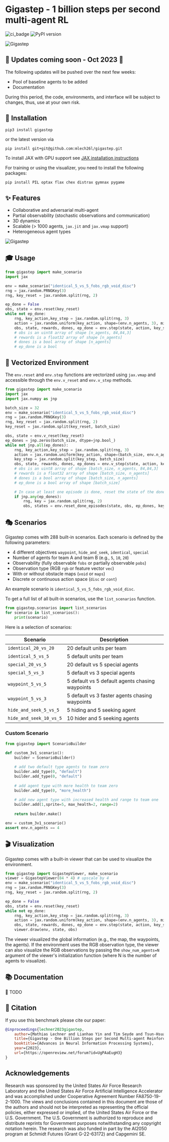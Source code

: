 # Gigastep - 1 billion steps per second multi-agent RL

![ci_badge](https://github.com/mlech26l/gigastep/actions/workflows/python-app.yml/badge.svg) 
![PyPI version](https://img.shields.io/pypi/v/gigastep)

![Gigastep](misc/banner2.webp)  

## 🚧 Updates coming soon - Oct 2023 🚧 

The following updates will be pushed over the next few weeks:

- Pool of baseline agents to be added
- Documentation

During this period, the code, environments, and interface will be subject to changes, thus, use at your own risk.

## 🔽 Installation

```shell
pip3 install gigastep
```
or the latest version via
```shell
pip install git+git@github.com:mlech26l/gigastep.git
```

To install JAX with GPU support see [JAX installation instructions](https://github.com/google/jax#installation)

For training or using the visualizer, you need to install the following packages:

```bash
pip install PIL optax flax chex distrax gymnax pygame
```

## ✨ Features

- Collaborative and adversarial multi-agent  
- Partial observability (stochastic observations and communication)
- 3D dynamics
- Scalable (> 1000 agents, ```jax.jit``` and ```jax.vmap``` support)
- Heterogeneous agent types  

![Gigastep](misc/concat.webp)

## 🎓 Usage

```python
from gigastep import make_scenario
import jax

env = make_scenario("identical_5_vs_5_fobs_rgb_void_disc")
rng = jax.random.PRNGKey(3)
rng, key_reset = jax.random.split(rng, 2)

ep_done = False
obs, state = env.reset(key_reset)
while not ep_done:
    rng, key_action,key_step = jax.random.split(rng, 3)
    action = jax.random.uniform(key_action, shape=(env.n_agents, 3), minval=-1, maxval=1)
    obs, state, rewards, dones, ep_done = env.step(state, action, key_step)
    # obs is an uint8 array of shape [n_agents, 84,84,3]
    # rewards is a float32 array of shape [n_agents]
    # dones is a bool array of shape [n_agents]
    # ep_done is a bool
```


## 🚀 Vectorized Environment 

The ```env.reset``` and ```env.step``` functions are vectorized using ```jax.vmap``` and 
accessible through the ```env.v_reset``` and ```env.v_step``` methods.

```python
from gigastep import make_scenario
import jax
import jax.numpy as jnp

batch_size = 32
env = make_scenario("identical_5_vs_5_fobs_rgb_void_disc")
rng = jax.random.PRNGKey(3)
rng, key_reset = jax.random.split(rng, 2)
key_reset = jax.random.split(key_reset, batch_size)

obs, state = env.v_reset(key_reset)
ep_dones = jnp.zeros(batch_size, dtype=jnp.bool_)
while not jnp.all(ep_dones):
    rng, key_action,key_step = jax.random.split(rng, 3)
    action = jax.random.uniform(key_action, shape=(batch_size, env.n_agents, 3), minval=-1, maxval=1)
    key_step = jax.random.split(key_step, batch_size)
    obs, state, rewards, dones, ep_dones = env.v_step(state, action, key_step)
    # obs is an uint8 array of shape [batch_size, n_agents, 84,84,3]
    # rewards is a float32 array of shape [batch_size, n_agents]
    # dones is a bool array of shape [batch_size, n_agents]
    # ep_done is a bool array of shape [batch_size]

    # In case at least one episode is done, reset the state of the done episodes only
    if jnp.any(ep_dones):
        rng, key = jax.random.split(rng, 2)
        obs, states = env.reset_done_episodes(state, obs, ep_dones, key)
```

## 🎭 Scenarios 

Gigastep comes with 288 built-in scenarios. Each scenario is defined by the following parameters:

- 4 different objectives ```waypoint```, ```hide_and_seek```, ```identical```, ```special```
- Number of agents for team A and team B (e.g., ```5```, ```10```, ```20```)
- Observability (fully observable ```fobs``` or partially observable ```pobs```)
- Observation type (RGB ```rgb``` or feature vector ```vec```)
- With or without obstacle maps (```void``` or ```maps```)
- Discrete or continuous action space (```disc``` or ```cont```)

An example scenario is ```identical_5_vs_5_fobs_rgb_void_disc```.


To get a full list of all built-in scenarios, use the ```list_scenarios``` function.

```python
from gigastep.scenarios import list_scenarios
for scenario in list_scenarios():
    print(scenario)
```

Here is a selection of scenarios:

| Scenario                    | Description                                     |
|-----------------------------|-------------------------------------------------|
| ```identical_20_vs_20```    | 20 default units per team                       |
| ```identical_5_vs_5```      | 5 default units per team                        |
| ```special_20_vs_5```       | 20 default vs 5 special agents                  |
| ```special_5_vs_3```        | 5 default vs 3 special agents                   |
| ```waypoint_5_vs_5```       | 5 default vs 5 default agents chasing waypoints |
| ```waypoint_5_vs_3```       | 5 default vs 3 faster agents chasing waypoints  |
| ```hide_and_seek_5_vs_5```  | 5 hiding and 5 seeking agent                    |
| ```hide_and_seek_10_vs_5``` | 10 hider and 5 seeking agents                   |


### Custom Scenario

```python
from gigastep import ScenarioBuilder

def custom_3v1_scenario():
    builder = ScenarioBuilder()
       
    # add two default type agents to team zero
    builder.add_type(0, "default")
    builder.add_type(0, "default")
    
    # add agent type with more health to team zero
    builder.add_type(0, "more_health")
    
    # add new agent type with increased health and range to team one 
    builder.add(1,sprite=5, max_health=2, range=2)
    
    return builder.make()

env = custom_3v1_scenario()
assert env.n_agents == 4
```

## 🎬 Visualization

Gigastep comes with a built-in viewer that can be used to visualize the environment.

```python
from gigastep import GigastepViewer, make_scenario
viewer = GigastepViewer(84 * 4) # upscale by 4
env = make_scenario("identical_5_vs_5_fobs_rgb_void_disc")
rng = jax.random.PRNGKey(3)
rng, key_reset = jax.random.split(rng, 2)

ep_done = False
obs, state = env.reset(key_reset)
while not ep_done:
    rng, key_action,key_step = jax.random.split(rng, 3)
    action = jax.random.uniform(key_action, shape=(env.n_agents, 3), minval=-1, maxval=1)
    obs, state, rewards, dones, ep_done = env.step(state, action, key_step)
    viewer.draw(env, state, obs)
```

The viewer visualized the global information (e.g., the map, the waypoints, the agents).
If the environment uses the RGB observation type, the viewer can also visualize the RGB observations by 
passing the ```show_num_agents=N``` argument of the viewer's initialization function (where N is the number of agents to visualize).

## 📚 Documentation

🚧 TODO

## 📜 Citation

If you use this benchmark please cite our paper:

```bibtex
@inproceedings{lechner2023gigastep,
    author={Mathias Lechner and Lianhao Yin and Tim Seyde and Tsun-Hsuan Wang and Wei Xiao and Ramin Hasani and Joshua Rountree and Daniela Rus},
    title={Gigastep - One Billion Steps per Second Multi-agent Reinforcement Learning},
    booktitle={Advances in Neural Information Processing Systems},
    year={2023},
    url={https://openreview.net/forum?id=UgPAaEugH3}
}
```

## Acknowledgements

Research was sponsored by the United States Air Force Research Laboratory 
and the United States Air Force Artificial Intelligence Accelerator and was 
accomplished under Cooperative Agreement Number FA8750-19-2-1000. 
The views and conclusions contained in this document are those of the authors 
and should not be interpreted as representing the official policies, 
either expressed or implied, of the United States Air Force or the U.S. Government. 
The U.S. Government is authorized to reproduce and distribute reprints for 
Government purposes notwithstanding any copyright notation herein. 
The research was also funded in part by the AI2050 program at Schmidt Futures (Grant G-22-63172) and Capgemini SE.
